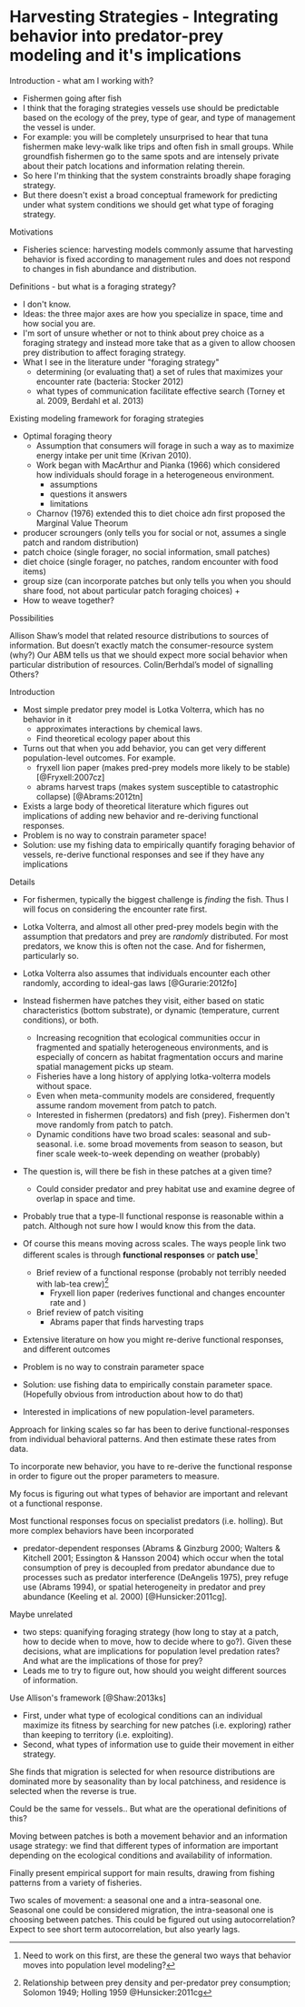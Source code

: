 # Harvesting Strategies - Integrating behavior into predator-prey modeling and it's implications

Introduction - what am I working with?

+ Fishermen going after fish
+ I think that the foraging strategies vessels use should be predictable based on the ecology of the prey, type of gear, and type of management the vessel is under.
+ For example: you will be completely unsurprised to hear that tuna fishermen make levy-walk like trips and often fish in small groups. While groundfish fishermen go to the same spots and are intensely private about their patch locations and information relating therein.
+ So here I'm thinking that the system constraints broadly shape foraging strategy.
+ But there doesn't exist a broad conceptual framework for predicting under what system conditions we should get what type of foraging strategy.

Motivations

+ Fisheries science: harvesting models commonly assume that harvesting behavior is fixed according to management rules and does not respond to changes in fish abundance and distribution.

Definitions - but what is a foraging strategy?

+ I don't know.
+ Ideas: the three major axes are how you specialize in space, time and how social you are.
+ I'm sort of unsure whether or not to think about prey choice as a foraging strategy and instead more take that as a given to allow choosen prey distribution to affect foraging strategy.
+ What I see in the literature under "foraging strategy"
  + determining  (or evaluating that) a set of rules that maximizes your encounter rate (bacteria: Stocker 2012)
  + what types of communication facilitate effective search (Torney et al. 2009, Berdahl et al. 2013)

Existing modeling framework for foraging strategies

+ Optimal foraging theory
    + Assumption that consumers will forage in such a way as to maximize energy intake per unit time (Krivan 2010).
    + Work began with MacArthur and Pianka (1966) which considered how individuals should forage in a heterogeneous environment.
        + assumptions
        + questions it answers
        + limitations
    + Charnov (1976) extended this to diet choice adn first proposed the Marginal Value Theorum
+ producer scroungers (only tells you for social or not, assumes a single patch and random distribution)
+ patch choice (single forager, no social information, small patches)
+ diet choice (single forager, no patches, random encounter with food items)
+ group size (can incorporate patches but only tells you when you should share food, not about particular patch foraging choices)
    +  
+ How to weave together?

Possibilities

Allison Shaw’s model that related resource distributions to sources of information. But doesn’t exactly match the consumer-resource system (why?)
Our ABM tells us that we should expect more social behavior when particular distribution of resources.
Colin/Berhdal’s model of signalling
Others?

Introduction

+ Most simple predator prey model is Lotka Volterra, which has no behavior in it
  + approximates interactions by chemical laws.
  + Find theoretical ecology paper about this
+ Turns out that when you add behavior, you can get very different population-level outcomes. For example.
  + fryxell lion paper (makes pred-prey models more likely to be stable) [@Fryxell:2007cz]
  + abrams harvest traps (makes system susceptible to catastrophic collapse) [@Abrams:2012tn]
+ Exists a large body of theoretical literature which figures out implications of adding new behavior and re-deriving functional responses.
+ Problem is no way to constrain parameter space!
+ Solution: use my fishing data to empirically quantify foraging behavior of vessels, re-derive functional responses and see if they have any implications

Details

+ For fishermen, typically the biggest challenge is _finding_ the fish. Thus I will focus on considering the encounter rate first.
+ Lotka Volterra, and almost all other pred-prey models begin with the assumption that predators and prey are _randomly_ distributed. For most predators, we know this is often not the case. And for fishermen, particularly so.
+ Lotka Volterra also assumes that individuals encounter each other randomly, according to ideal-gas laws [@Gurarie:2012fo]
+ Instead fishermen have patches they visit, either based on static characteristics (bottom substrate), or dynamic (temperature, current conditions), or both.
  + Increasing recognition that ecological communities occur in fragmented and spatially heterogeneous environments, and is especially of concern as habitat fragmentation occurs and marine spatial management picks up steam.
  + Fisheries have a  long history of applying lotka-volterra models without space.
  + Even when meta-community models are considered, frequently assume random movement from patch to patch.
  + Interested in fishermen (predators) and fish (prey). Fishermen don't move randomly from patch to patch.
  + Dynamic conditions have two broad scales: seasonal and sub-seasonal. i.e. some broad movements from season to season, but finer scale week-to-week depending on weather (probably)
+ The question is, will there be fish in these patches at a given time?
  + Could consider predator and prey habitat use and examine degree of overlap in space and time.
+ Probably true that a type-II functional response is reasonable within a patch. Although not sure how I would know this from the data.

+ Of course this means moving across scales. The ways people link two different scales is through **functional responses** or **patch use**[^1]
  + Brief review of a functional response (probably not terribly needed with lab-tea crew)[^2]
    + Fryxell lion paper (rederives functional and changes encounter rate and )
  + Brief review of patch visiting
    + Abrams paper that finds harvesting traps
+ Extensive literature on how you might re-derive functional responses, and different outcomes
+ Problem is no way to constrain parameter space
+ Solution: use fishing data to empirically constain parameter space. (Hopefully obvious from introduction about how to do that)
+ Interested in implications of new population-level parameters.

[^1]: Need to work on this first, are these the general two ways that behavior moves into population level modeling?

[^2]: Relationship between prey density and per-predator prey consumption; Solomon 1949; Holling 1959 @Hunsicker:2011cg

Approach for linking scales so far has been to derive functional-responses from individual behavioral patterns. And then estimate these rates from data.

To incorporate new behavior, you have to re-derive the functional response in order to figure out the proper parameters to measure.

My focus is figuring out what types of behavior are important and relevant ot a functional response.

Most functional responses focus on specialist predators (i.e. holling). But more complex behaviors have been incorporated

+ predator-dependent responses (Abrams & Ginzburg 2000; Walters & Kitchell 2001; Essington & Hansson 2004) which occur when the total consumption of prey is decoupled from predator abundance due to processes such as predator interference (DeAngelis 1975), prey refuge use (Abrams 1994), or spatial heterogeneity in predator and prey abundance (Keeling et al. 2000) [@Hunsicker:2011cg].

Maybe unrelated

+ two steps: quanifying foraging strategy (how long to stay at a patch, how to decide when to move, how to decide where to go?). Given these decisions, what are implications for population level predation rates? And what are the implications of those for prey?
+ Leads me to try to figure out, how should you weight different sources of information.

Use Allison's framework [@Shaw:2013ks]

+ First, under what type of ecological conditions can an individual maximize its fitness by searching for new patches (i.e. exploring) rather than keeping to territory (i.e. exploiting).
+ Second, what types of information use to guide their movement in either strategy.

She finds that migration is selected for when resource distributions are dominated more by seasonality than by local patchiness, and residence is selected when the reverse is true.

Could be the same for vessels.. But what are the operational definitions of this?

Moving between patches is both a movement behavior and an information usage strategy: we find that different types of information are important depending on the ecological conditions and availability of information.

Finally present empirical support for main results, drawing from fishing patterns from a variety of fisheries.

Two scales of movement: a seasonal one and a intra-seasonal one. Seasonal one could be considered migration, the intra-seasonal one is choosing between patches. This could be figured out using autocorrelation? Expect to see short term autocorrelation, but also yearly lags.
